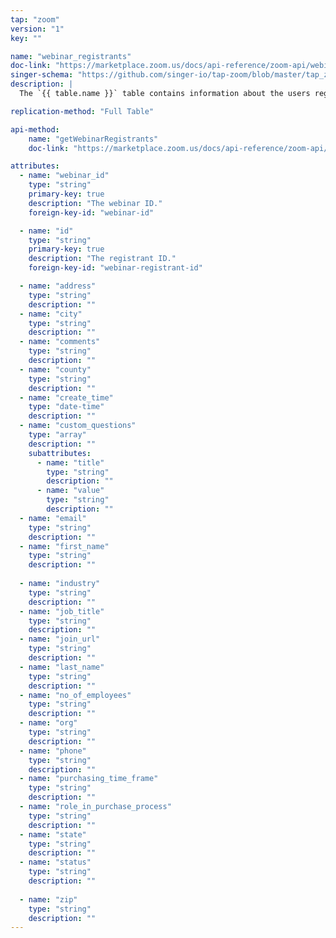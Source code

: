 ```yaml
---
tap: "zoom"
version: "1"
key: ""

name: "webinar_registrants"
doc-link: "https://marketplace.zoom.us/docs/api-reference/zoom-api/webinars/webinarregistrants"
singer-schema: "https://github.com/singer-io/tap-zoom/blob/master/tap_zoom/schemas/webinar_registrants.json"
description: |
  The `{{ table.name }}` table contains information about the users registered for a webinar in your {{ integration.display_name }} account. To retrieve this information you must have a pro plan or higher with a webinar add-on, a **Rate Limit Label** value of `Medium`, and the following scopes: `webinar:read:admin`, `webinar:read`. Registration is also required for the webinar.

replication-method: "Full Table"

api-method:
    name: "getWebinarRegistrants"
    doc-link: "https://marketplace.zoom.us/docs/api-reference/zoom-api/webinars/webinarregistrants"

attributes:
  - name: "webinar_id"
    type: "string"
    primary-key: true
    description: "The webinar ID."
    foreign-key-id: "webinar-id"

  - name: "id"
    type: "string"
    primary-key: true
    description: "The registrant ID." 
    foreign-key-id: "webinar-registrant-id" 

  - name: "address"
    type: "string"
    description: ""
  - name: "city"
    type: "string"
    description: ""
  - name: "comments"
    type: "string"
    description: ""
  - name: "county"
    type: "string"
    description: ""
  - name: "create_time"
    type: "date-time"
    description: ""
  - name: "custom_questions"
    type: "array"
    description: ""
    subattributes:
      - name: "title"
        type: "string"
        description: ""
      - name: "value"
        type: "string"
        description: ""
  - name: "email"
    type: "string"
    description: ""
  - name: "first_name"
    type: "string"
    description: ""
  
  - name: "industry"
    type: "string"
    description: ""
  - name: "job_title"
    type: "string"
    description: ""
  - name: "join_url"
    type: "string"
    description: ""
  - name: "last_name"
    type: "string"
    description: ""
  - name: "no_of_employees"
    type: "string"
    description: ""
  - name: "org"
    type: "string"
    description: ""
  - name: "phone"
    type: "string"
    description: ""
  - name: "purchasing_time_frame"
    type: "string"
    description: ""
  - name: "role_in_purchase_process"
    type: "string"
    description: ""
  - name: "state"
    type: "string"
    description: ""
  - name: "status"
    type: "string"
    description: ""
  
  - name: "zip"
    type: "string"
    description: ""
---
```

